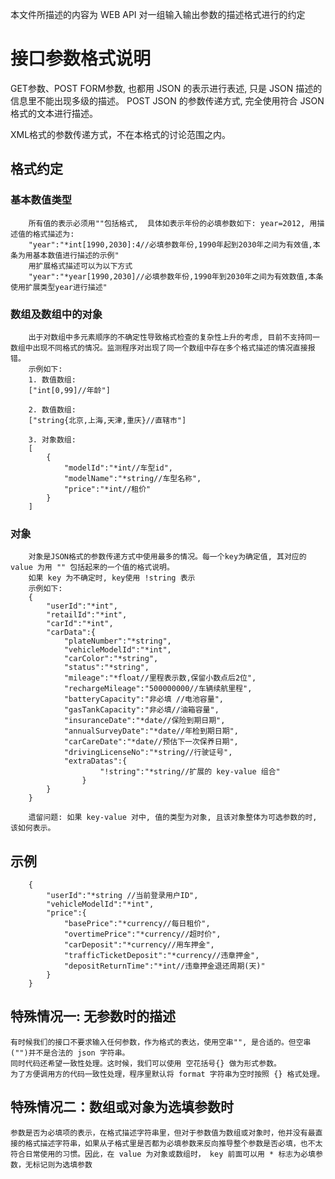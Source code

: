 
本文件所描述的内容为 WEB API 对一组输入输出参数的描述格式进行的约定

# 接口参数格式说明

GET参数、POST FORM参数, 也都用 JSON 的表示进行表述, 只是 JSON 描述的信息里不能出现多级的描述。
POST JSON 的参数传递方式, 完全使用符合 JSON 格式的文本进行描述。

XML格式的参数传递方式，不在本格式的讨论范围之内。

## 格式约定 

### 基本数值类型
```
    所有值的表示必须用""包括格式,  具体如表示年份的必填参数如下: year=2012, 用描述值的格式描述为:
    "year":"*int[1990,2030]:4//必填参数年份,1990年起到2030年之间为有效值,本条为用基本数值进行描述的示例"
    用扩展格式描述可以为以下方式
    "year":"*year[1990,2030]//必填参数年份,1990年到2030年之间为有效数值,本条使用扩展类型year进行描述"
```

### 数组及数组中的对象
```
	出于对数组中多元素顺序的不确定性导致格式检查的复杂性上升的考虑, 目前不支持同一数组中出现不同格式的情况。监测程序对出现了同一个数组中存在多个格式描述的情况直接报错。
	示例如下:
	1. 数值数组:
	["int[0,99]//年龄"]

	2. 数值数组:
	["string{北京,上海,天津,重庆}//直辖市"]

	3. 对象数组:
	[		
		{
			"modelId":"*int//车型id",
			"modelName":"*string//车型名称",
			"price":"*int//租价"
		}
	]

```

### 对象
```
    对象是JSON格式的参数传递方式中使用最多的情况。每一个key为确定值, 其对应的 value 为用 "" 包括起来的一个值的格式说明。
    如果 key 为不确定时, key使用 !string 表示
    示例如下:
	{
		"userId":"*int",
		"retailId":"*int",
		"carId":"*int",
		"carData":{
			"plateNumber":"*string",
			"vehicleModelId":"*int",
			"carColor":"*string",
			"status":"*string",
			"mileage":"*float//里程表示数,保留小数点后2位",
		    "rechargeMileage":"500000000//车辆续航里程",
		    "batteryCapacity":"非必填 //电池容量",
		    "gasTankCapacity":"非必填//油箱容量",
		    "insuranceDate":"*date//保险到期日期",
		    "annualSurveyDate":"*date//年检到期日期",
		    "carCareDate":"*date//预估下一次保养日期",
		    "drivingLicenseNo":"*string//行驶证号",
		    "extraDatas":{
		    		"!string":"*string//扩展的 key-value 组合"
		    	}
		}
	}

	遗留问题: 如果 key-value 对中, 值的类型为对象, 且该对象整体为可选参数的时, 该如何表示。
```

## 示例 
```
	{
		"userId":"*string //当前登录用户ID",
	    "vehicleModelId":"*int",
		"price":{
			"basePrice":"*currency//每日租价",
			"overtimePrice":"*currency//超时价",
			"carDeposit":"*currency//用车押金",
			"trafficTicketDeposit":"*currency//违章押金",
			"depositReturnTime":"*int//违章押金退还周期(天)"
		}
	}

```

## 特殊情况一: 无参数时的描述
```
有时候我们的接口不要求输入任何参数，作为格式的表达，使用空串"", 是合适的。但空串("")并不是合法的 json 字符串。
同时代码还希望一致性处理。这时候，我们可以使用 空花括号{} 做为形式参数。
为了方便调用方的代码一致性处理，程序里默认将 format 字符串为空时按照 {} 格式处理。

```

## 特殊情况二：数组或对象为选填参数时
```
参数是否为必填项的表示，在格式描述字符串里，但对于参数值为数组或对象时，他并没有最直接的格式描述字符串，如果从子格式里是否都为必填参数来反向推导整个参数是否必填，也不太符合日常使用的习惯。因此，在 value 为对象或数组时， key 前面可以用 * 标志为必填参数，无标记则为选填参数

```
